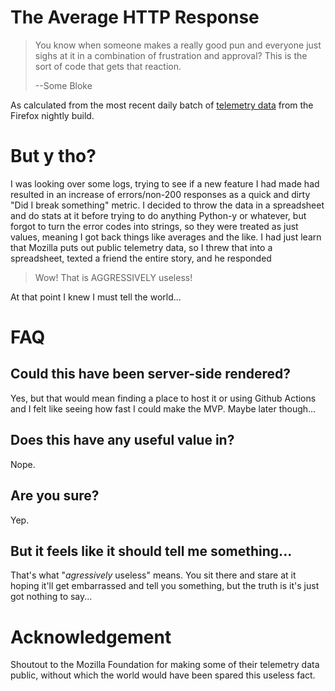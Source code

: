 # The Average HTTP Response

> You know when someone makes a really good pun and everyone just sighs at it
> in a combination of frustration and approval? This is the sort of code that
> gets that reaction.
>
> --Some Bloke

As calculated from the most recent daily batch of 
[telemetry data](https://telemetry.mozilla.org/) from the Firefox nightly build.

# But y tho?

I was looking over some logs, trying to see if a new feature I had made had 
resulted in an increase of errors/non-200 responses as a quick and dirty "Did
I break something" metric. I decided to throw the data in a spreadsheet and do
stats at it before trying to do anything Python-y or whatever, but forgot to
turn the error codes into strings, so they were treated as just values, meaning
I got back things like averages and the like. I had just learn that Mozilla puts
out public telemetry data, so I threw that into a spreadsheet, texted a friend
the entire story, and he responded

> Wow! That is AGGRESSIVELY useless!

At that point I knew I must tell the world...

# FAQ

## Could this have been server-side rendered?

Yes, but that would mean finding a place to host it or using Github Actions
and I felt like seeing how fast I could make the MVP. Maybe later though...

## Does this have any useful value in?

Nope.

## Are you sure?

Yep.

## But it feels like it should tell me something...

That's what "*agressively* useless" means. You sit there and stare at it hoping
it'll get embarrassed and tell you something, but the truth is it's just got
nothing to say...

# Acknowledgement

Shoutout to the Mozilla Foundation for making some of their telemetry data 
public, without which the world would have been spared this useless fact.
